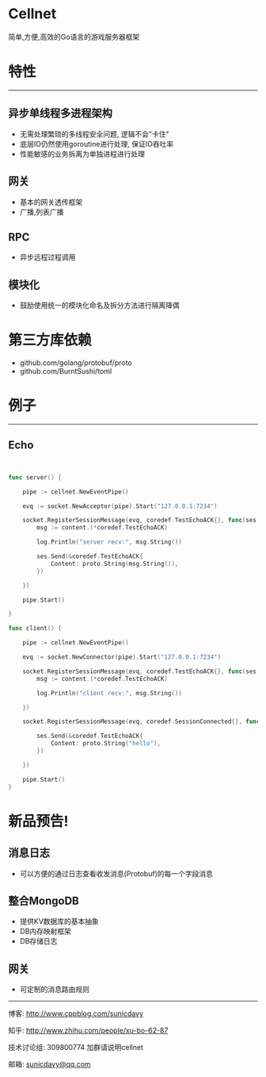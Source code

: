 # Cellnet
简单,方便,高效的Go语言的游戏服务器框架


# 特性
****
## 异步单线程多进程架构
  
* 无需处理繁琐的多线程安全问题, 逻辑不会"卡住"
* 底层IO仍然使用goroutine进行处理, 保证IO吞吐率
* 性能敏感的业务拆离为单独进程进行处理

## 网关
* 基本的网关透传框架
* 广播,列表广播


## RPC
* 异步远程过程调用

## 模块化
* 鼓励使用统一的模块化命名及拆分方法进行隔离降偶


# 第三方库依赖

* github.com/golang/protobuf/proto
* github.com/BurntSushi/toml


# 例子
****
## Echo
```go


func server() {

	pipe := cellnet.NewEventPipe()

	evq := socket.NewAcceptor(pipe).Start("127.0.0.1:7234")

	socket.RegisterSessionMessage(evq, coredef.TestEchoACK{}, func(ses cellnet.Session, content interface{}) {
		msg := content.(*coredef.TestEchoACK)

		log.Println("server recv:", msg.String())

		ses.Send(&coredef.TestEchoACK{
			Content: proto.String(msg.String()),
		})

	})

	pipe.Start()

}

func client() {

	pipe := cellnet.NewEventPipe()

	evq := socket.NewConnector(pipe).Start("127.0.0.1:7234")

	socket.RegisterSessionMessage(evq, coredef.TestEchoACK{}, func(ses cellnet.Session, content interface{}) {
		msg := content.(*coredef.TestEchoACK)

		log.Println("client recv:", msg.String())

	})

	socket.RegisterSessionMessage(evq, coredef.SessionConnected{}, func(ses cellnet.Session, content interface{}) {

		ses.Send(&coredef.TestEchoACK{
			Content: proto.String("hello"),
		})

	})

	pipe.Start()
}

```

# 新品预告!

## 消息日志
* 可以方便的通过日志查看收发消息(Protobuf)的每一个字段消息

## 整合MongoDB
* 提供KV数据库的基本抽象
* DB内存映射框架
* DB存储日志

## 网关
* 可定制的消息路由规则


****
博客: http://www.cppblog.com/sunicdavy

知乎: http://www.zhihu.com/people/xu-bo-62-87

技术讨论组: 309800774 加群请说明cellnet

邮箱: sunicdavy@qq.com
